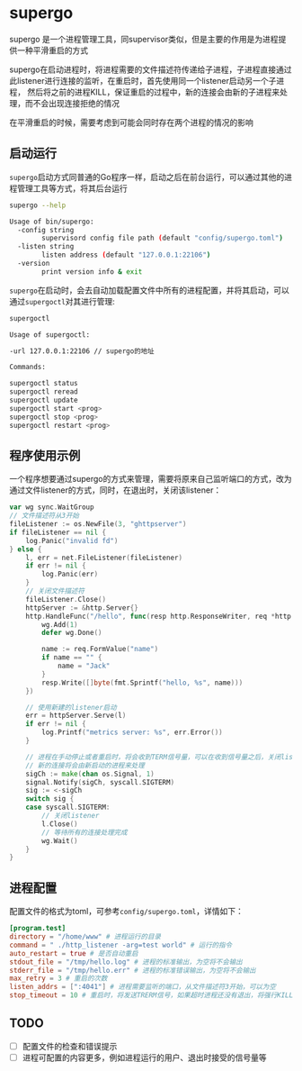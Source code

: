 # supergo

supergo 是一个进程管理工具，同supervisor类似，但是主要的作用是为进程提供一种平滑重启的方式

supergo在启动进程时，将进程需要的文件描述符传递给子进程，子进程直接通过此listener进行连接的监听，在重启时，首先使用同一个listener启动另一个子进程，
然后将之前的进程KILL，保证重启的过程中，新的连接会由新的子进程来处理，而不会出现连接拒绝的情况

在平滑重启的时候，需要考虑到可能会同时存在两个进程的情况的影响

## 启动运行

`supergo`启动方式同普通的Go程序一样，启动之后在前台运行，可以通过其他的进程管理工具等方式，将其后台运行
```bash
supergo --help

Usage of bin/supergo:
  -config string
    	supervisord config file path (default "config/supergo.toml")
  -listen string
    	listen address (default "127.0.0.1:22106")
  -version
    	print version info & exit
```
`supergo`在启动时，会去自动加载配置文件中所有的进程配置，并将其启动，可以通过`supergoctl`对其进行管理:  
```bash
supergoctl

Usage of supergoctl:

-url 127.0.0.1:22106 // supergo的地址

Commands:

supergoctl status
supergoctl reread
supergoctl update
supergoctl start <prog>
supergoctl stop <prog>
supergoctl restart <prog>
```

## 程序使用示例

一个程序想要通过supergo的方式来管理，需要将原来自己监听端口的方式，改为通过文件listener的方式，同时，在退出时，关闭该listener：  
```go
var wg sync.WaitGroup
// 文件描述符从3开始
fileListener := os.NewFile(3, "ghttpserver")
if fileListener == nil {
    log.Panic("invalid fd")
} else {
    l, err = net.FileListener(fileListener)
    if err != nil {
        log.Panic(err)
    }
    // 关闭文件描述符
    fileListener.Close()
    httpServer := &http.Server{}
    http.HandleFunc("/hello", func(resp http.ResponseWriter, req *http.Request) {
        wg.Add(1)
        defer wg.Done()

        name := req.FormValue("name")
        if name == "" {
            name = "Jack"
        }
        resp.Write([]byte(fmt.Sprintf("hello, %s", name)))
    })

    // 使用新建的listener启动
    err = httpServer.Serve(l)
    if err != nil {
        log.Printf("metrics server: %s", err.Error())
    }

    // 进程在手动停止或者重启时，将会收到TERM信号量，可以在收到信号量之后，关闭listener，继续处理之前的连接，
    // 新的连接将会由新启动的进程来处理
    sigCh := make(chan os.Signal, 1)
	signal.Notify(sigCh, syscall.SIGTERM)
	sig := <-sigCh
	switch sig {
    case syscall.SIGTERM:
        // 关闭listener
        l.Close()
        // 等待所有的连接处理完成
		wg.Wait()
	}
}
```

## 进程配置

配置文件的格式为toml，可参考`config/supergo.toml`，详情如下：
```toml
[program.test]
directory = "/home/www" # 进程运行的目录
command = " ./http_listener -arg=test world" # 运行的指令
auto_restart = true # 是否自动重启
stdout_file = "/tmp/hello.log" # 进程的标准输出，为空将不会输出
stderr_file = "/tmp/hello.err" # 进程的标准错误输出，为空将不会输出
max_retry = 3 # 重启的次数
listen_addrs = [":4041"] # 进程需要监听的端口，从文件描述符3开始，可以为空
stop_timeout = 10 # 重启时，将发送TRERM信号，如果超时进程还没有退出，将强行KILL
```

## TODO
- [ ] 配置文件的检查和错误提示
- [ ] 进程可配置的内容更多，例如进程运行的用户、退出时接受的信号量等